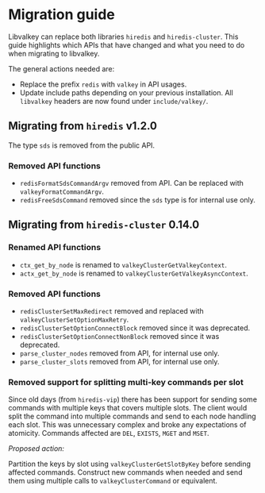 # Migration guide

Libvalkey can replace both libraries `hiredis` and `hiredis-cluster`.
This guide highlights which APIs that have changed and what you need to do when migrating to libvalkey.

The general actions needed are:

* Replace the prefix `redis` with `valkey` in API usages.
* Update include paths depending on your previous installation.
  All `libvalkey` headers are now found under `include/valkey/`.

## Migrating from `hiredis` v1.2.0

The type `sds` is removed from the public API.

### Removed API functions

* `redisFormatSdsCommandArgv` removed from API. Can be replaced with `valkeyFormatCommandArgv`.
* `redisFreeSdsCommand` removed since the `sds` type is for internal use only.

## Migrating from `hiredis-cluster` 0.14.0

### Renamed API functions

* `ctx_get_by_node` is renamed to `valkeyClusterGetValkeyContext`.
* `actx_get_by_node` is renamed to `valkeyClusterGetValkeyAsyncContext`.

### Removed API functions

* `redisClusterSetMaxRedirect` removed and replaced with `valkeyClusterSetOptionMaxRetry`.
* `redisClusterSetOptionConnectBlock` removed since it was deprecated.
* `redisClusterSetOptionConnectNonBlock` removed since it was deprecated.
* `parse_cluster_nodes` removed from API, for internal use only.
* `parse_cluster_slots` removed from API, for internal use only.

### Removed support for splitting multi-key commands per slot

Since old days (from `hiredis-vip`) there has been support for sending some commands with multiple keys that covers multiple slots.
The client would split the command into multiple commands and send to each node handling each slot.
This was unnecessary complex and broke any expectations of atomicity.
Commands affected are `DEL`, `EXISTS`, `MGET` and `MSET`.

_Proposed action:_

Partition the keys by slot using `valkeyClusterGetSlotByKey` before sending affected commands.
Construct new commands when needed and send them using multiple calls to `valkeyClusterCommand` or equivalent.
